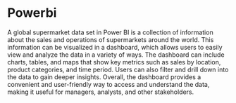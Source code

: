 # Powerbi
A global supermarket data set in Power BI is a collection of information about the sales and operations of supermarkets around the world. This information can be visualized in a dashboard, which allows users to easily view and analyze the data in a variety of ways. The dashboard can include charts, tables, and maps that show key metrics such as sales by location, product categories, and time period. Users can also filter and drill down into the data to gain deeper insights. Overall, the dashboard provides a convenient and user-friendly way to access and understand the data, making it useful for managers, analysts, and other stakeholders.
